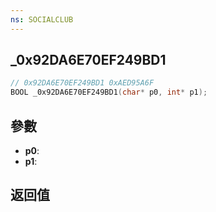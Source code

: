 ```yaml
---
ns: SOCIALCLUB
---
```

## _0x92DA6E70EF249BD1

```c
// 0x92DA6E70EF249BD1 0xAED95A6F
BOOL _0x92DA6E70EF249BD1(char* p0, int* p1);
```


## 參數
* **p0**: 
* **p1**: 

## 返回值
